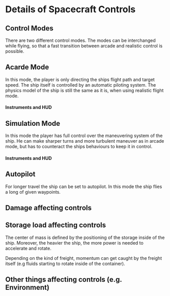 # Details of Spacecraft Controls



## Control Modes
There are two different control modes. The modes can be interchanged while flying, so that a fast transition between arcade and realistic control is possible.
## Acarde Mode
In this mode, the player is only directing the ships flight path and target speed. The ship itself is controlled by an automatic piloting system. The physics model of the ship is still the same as it is, when using realistic flight mode.
#### Instruments and HUD



## Simulation Mode
In this mode the player has full control over the maneuvering system of the ship. He can make sharper turns and more turbulent maneuver as in arcade mode, but has to counteract the ships behaviours to keep it in control.
#### Instruments and HUD



## Autopilot
For longer travel the ship can be set to autopilot. In this mode the ship flies a long of given waypoints.

## Damage affecting controls


## Storage load affecting controls
The center of mass is defined by the positioning of the storage inside of the ship. Moreover, the heavier the ship, the more power is needed to accelerate and rotate.

Depending on the kind of freight, momentum can get caught by the freight itself (e.g fluids starting to rotate inside of the container).

## Other things affecting controls (e.g. Environment)



